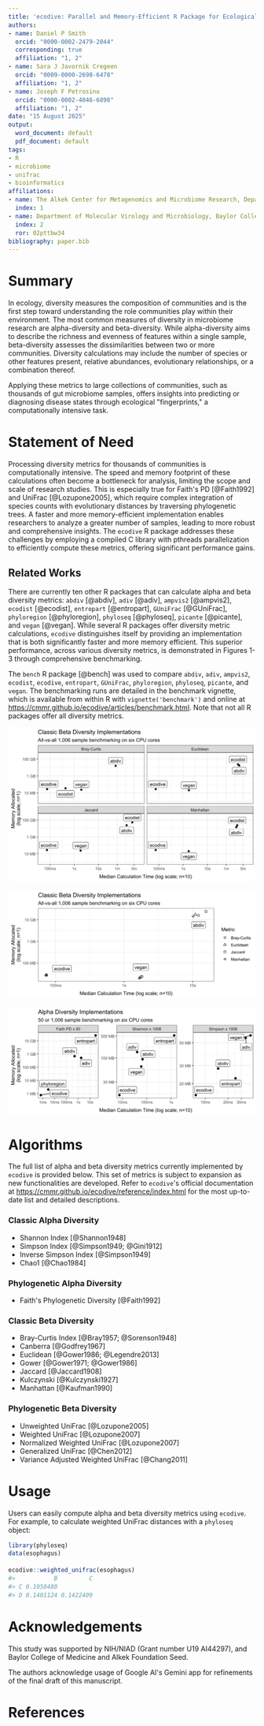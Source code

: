 ```yaml
---
title: 'ecodive: Parallel and Memory-Efficient R Package for Ecological Diversity Analysis'
authors:
- name: Daniel P Smith
  orcid: "0000-0002-2479-2044"
  corresponding: true
  affiliation: "1, 2"
- name: Sara J Javornik Cregeen
  orcid: "0009-0000-2698-6478"
  affiliation: "1, 2"
- name: Joseph F Petrosino
  orcid: "0000-0002-4046-6898"
  affiliation: "1, 2"
date: "15 August 2025"
output:
  word_document: default
  pdf_document: default
tags:
- R
- microbiome
- unifrac
- bioinformatics
affiliations:
- name: The Alkek Center for Metagenomics and Microbiome Research, Department of Molecular Virology and Microbiology, Baylor College of Medicine, Houston, TX 77030, USA
  index: 1
- name: Department of Molecular Virology and Microbiology, Baylor College of Medicine, Houston, TX, USA
  index: 2
  ror: 02pttbw34
bibliography: paper.bib
---
```




# Summary

In ecology, diversity measures the composition of communities and is the first
step toward understanding the role communities play within their environment.
The most common measures of diversity in microbiome research are alpha-diversity
and beta-diversity. While alpha-diversity aims to describe the richness and
evenness of features within a single sample, beta-diversity assesses the
dissimilarities between two or more communities. Diversity calculations may
include the number of species or other features present, relative abundances,
evolutionary relationships, or a combination thereof.

Applying these metrics to large collections of communities, such as thousands of
gut microbiome samples, offers insights into predicting or diagnosing disease
states through ecological "fingerprints," a computationally intensive task.



# Statement of Need

Processing diversity metrics for thousands of communities is computationally
intensive. The speed and memory footprint of these calculations often become a
bottleneck for analysis, limiting the scope and scale of research studies. This
is especially true for Faith's PD [@Faith1992] and UniFrac [@Lozupone2005],
which require complex integration of species counts with evolutionary distances
by traversing phylogenetic trees. A faster and more memory-efficient
implementation enables researchers to analyze a greater number of samples,
leading to more robust and comprehensive insights. The `ecodive` R package
addresses these challenges by employing a compiled C library with pthreads
parallelization to efficiently compute these metrics, offering significant
performance gains.



## Related Works

There are currently ten other R packages that can calculate alpha and beta
diversity metrics: `abdiv` [@abdiv], `adiv` [@adiv], `ampvis2` [@ampvis2],
`ecodist` [@ecodist], `entropart` [@entropart], `GUniFrac` [@GUniFrac],
`phyloregion` [@phyloregion], `phyloseq` [@phyloseq], `picante` [@picante], and
`vegan` [@vegan]. While several R packages offer diversity metric calculations,
`ecodive` distinguishes itself by providing an implementation that is both
significantly faster and more memory efficient. This superior performance,
across various diversity metrics, is demonstrated in Figures 1-3 through
comprehensive benchmarking.

The `bench` R package [@bench] was used to compare `abdiv`, `adiv`, `ampvis2`,
`ecodist`, `ecodive`, `entropart`, `GUniFrac`, `phyloregion`, `phyloseq`,
`picante`, and `vegan`. The benchmarking runs are detailed in the benchmark
vignette, which is available from within R with `vignette('benchmark')` and
online at <https://cmmr.github.io/ecodive/articles/benchmark.html>. Note that
not all R packages offer all diversity metrics.


![Figure 1: UniFrac benchmarks. `ecodive` demonstrates substantial performance gains for UniFrac, being 2 to 3,900x faster and using 50 - 32,000x less memory, which helps overcome computational bottlenecks in large-scale analyses.](../man/figures/unifrac-benchmark.svg)


![Figure 2: Classic beta diversity benchmarks. `ecodive` is 6 to 2,300x faster and uses 1 to 1,800x less memory, enabling more efficient analysis of community dissimilarities.](../man/figures/bdiv-benchmark.svg)


![Figure 3: Alpha diversity benchmarks. `ecodive` is 2 to 43,000x faster and uses 1 to 33,000x less memory, significantly accelerating the analysis of diversity within single samples.](../man/figures/adiv-benchmark.svg)



# Algorithms

The full list of alpha and beta diversity metrics currently implemented by
`ecodive` is provided below. This set of metrics is subject to expansion as new
functionalities are developed. Refer to `ecodive`'s official documentation at
<https://cmmr.github.io/ecodive/reference/index.html> for the most up-to-date list
and detailed descriptions.


### Classic Alpha Diversity

* Shannon Index [@Shannon1948]
* Simpson Index [@Simpson1949; @Gini1912]
* Inverse Simpson Index [@Simpson1949]
* Chao1 [@Chao1984]


### Phylogenetic Alpha Diversity

* Faith's Phylogenetic Diversity [@Faith1992]


### Classic Beta Diversity

* Bray-Curtis Index [@Bray1957; @Sorenson1948]
* Canberra [@Godfrey1967]
* Euclidean [@Gower1986; @Legendre2013]
* Gower [@Gower1971; @Gower1986]
* Jaccard [@Jaccard1908]
* Kulczynski [@Kulczynski1927]
* Manhattan [@Kaufman1990]


### Phylogenetic Beta Diversity

* Unweighted UniFrac [@Lozupone2005]
* Weighted UniFrac [@Lozupone2007]
* Normalized Weighted UniFrac [@Lozupone2007]
* Generalized UniFrac [@Chen2012]
* Variance Adjusted Weighted UniFrac [@Chang2011]


# Usage

Users can easily compute alpha and beta diversity metrics using `ecodive`. For
example, to calculate weighted UniFrac distances with a `phyloseq` object:

``` r
library(phyloseq)
data(esophagus)

ecodive::weighted_unifrac(esophagus)
#>           B         C
#> C 0.1050480          
#> D 0.1401124 0.1422409
```



# Acknowledgements

This study was supported by NIH/NIAD (Grant number U19 AI44297), and Baylor
College of Medicine and Alkek Foundation Seed.

The authors acknowledge usage of Google AI's Gemini app for refinements of the
final draft of this manuscript.


# References
